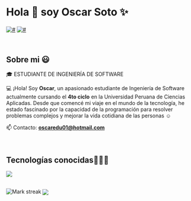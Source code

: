 <h1 align="left">Hola 👋  soy Oscar Soto ✨ </h1> 

<a href = "mailto:oscaredu01@hotmail.com" target="blank"><img align="center" src="https://img.shields.io/badge/Microsoft_Outlook-0078D4?style=for-the-badge&logo=microsoft-outlook&logoColor=white" alt="#"  /></a>
<a href = "#" target="blank"><img align="center" src="https://img.shields.io/badge/LinkedIn-0077B5?style=for-the-badge&logo=linkedin&logoColor=white" alt="#"  /></a>
  </p>
<br>
<h2>Sobre mi 😃</h2>
<!--Intro start-->

<p align="left">
🎓 ESTUDIANTE DE INGENIERÍA DE SOFTWARE

💻 ¡Hola! Soy **Oscar**, un apasionado estudiante de Ingeniería de Software actualmente cursando el **4to ciclo** en la Universidad Peruana de Ciencias Aplicadas. Desde que comencé mi viaje en el mundo de la tecnología, he estado fascinado por la capacidad de la programación para resolver problemas complejos y mejorar la vida cotidiana de las personas ☺️

📫 Contacto: **oscaredu01@hotmail.com**
<!--Intro end-->
  </p>
<br>

<h2 >Tecnologías conocidas👨🏻‍💻</h2>
<!--tech stack icons-->
<p align="left">
  <a href="https://skillicons.dev">
    <img src="https://skillicons.dev/icons?i=gherkin,cpp,py,css,html,js,mysql,mongodb,git,github,vscode,visualstudio,bash,linux,ai,ps,notion&perline=12" />
  </a>
</p>
<br>
 <!--  <img  align="center"  src="https://github-readme-stats.vercel.app/api?username=unsimpledev&theme=dark&show_icons=true&count_private=true" />
  <br></br> -->
  <img  title="🔥 Get streak stats for your profile at git.io/streak-stats" alt="Mark streak" src="https://github-readme-streak-stats.herokuapp.com/?user=oscaredu1226&theme=dark&hide_border=false" /> 
</td>

<td width="40%" align="left">

  <img  align="center"  src="https://github-readme-stats.anuraghazra1.vercel.app/api/top-langs/?username=oscaredu1226&theme=dark&hide_border=false&no-bg=true&no-frame=true&langs_count=10"/>

  </td>
</tr>
</table>
<!--- stats (end) -->
